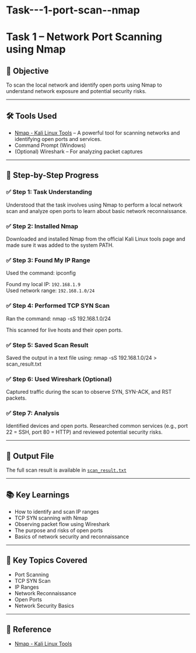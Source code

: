 # Task---1-port-scan--nmap

# Task 1 – Network Port Scanning using Nmap

## 🎯 Objective
To scan the local network and identify open ports using Nmap to understand network exposure and potential security risks.

---

## 🛠 Tools Used
- [Nmap - Kali Linux Tools](https://www.kali.org/tools/nmap/) – A powerful tool for scanning networks and identifying open ports and services.
- Command Prompt (Windows)
- (Optional) Wireshark – For analyzing packet captures

---

## 📍 Step-by-Step Progress

### ✅ Step 1: Task Understanding
Understood that the task involves using Nmap to perform a local network scan and analyze open ports to learn about basic network reconnaissance.

### ✅ Step 2: Installed Nmap
Downloaded and installed Nmap from the official Kali Linux tools page and made sure it was added to the system PATH.

### ✅ Step 3: Found My IP Range
Used the command: ipconfig

Found my local IP: `192.168.1.9`  
Used network range: `192.168.1.0/24`

### ✅ Step 4: Performed TCP SYN Scan
Ran the command: nmap -sS 192.168.1.0/24

This scanned for live hosts and their open ports.

### ✅ Step 5: Saved Scan Result
Saved the output in a text file using: nmap -sS 192.168.1.0/24 > scan_result.txt

### ✅ Step 6: Used Wireshark (Optional)
Captured traffic during the scan to observe SYN, SYN-ACK, and RST packets.

### ✅ Step 7: Analysis
Identified devices and open ports. Researched common services (e.g., port 22 = SSH, port 80 = HTTP) and reviewed potential security risks.

---

## 📁 Output File
The full scan result is available in [`scan_result.txt`](scan_result.txt)

---

## 📚 Key Learnings
- How to identify and scan IP ranges
- TCP SYN scanning with Nmap
- Observing packet flow using Wireshark
- The purpose and risks of open ports
- Basics of network security and reconnaissance

---

## 🧠 Key Topics Covered
- Port Scanning  
- TCP SYN Scan  
- IP Ranges  
- Network Reconnaissance  
- Open Ports  
- Network Security Basics

---

## 🔗 Reference
- [Nmap - Kali Linux Tools](https://www.kali.org/tools/nmap/)

